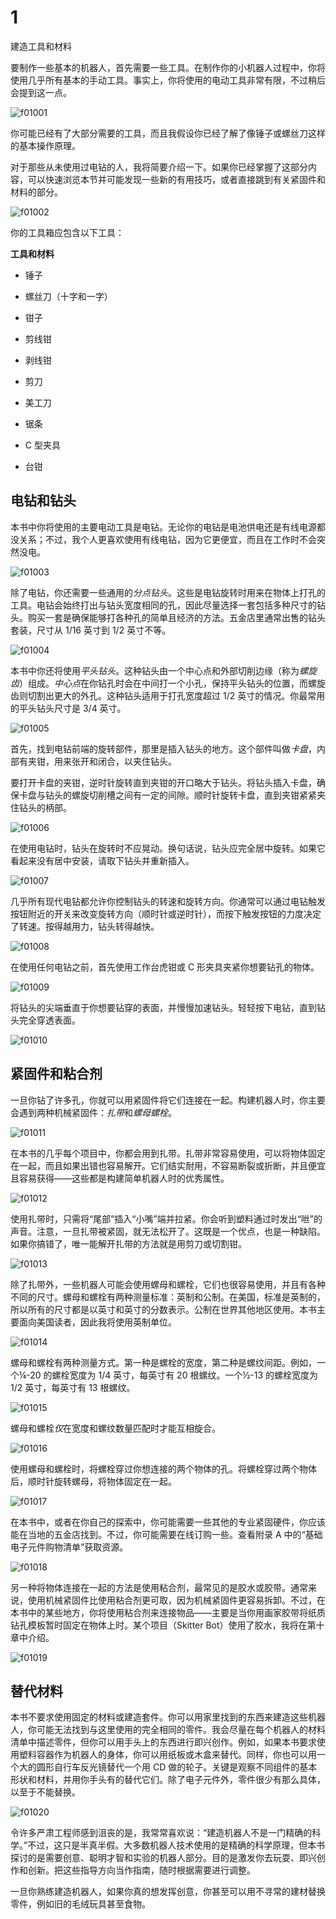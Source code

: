 # 1

建造工具和材料

要制作一些基本的机器人，首先需要一些工具。在制作你的小机器人过程中，你将使用几乎所有基本的手动工具。事实上，你将使用的电动工具非常有限，不过稍后会提到这一点。

![f01001](img/f01001.png)

你可能已经有了大部分需要的工具，而且我假设你已经了解了像锤子或螺丝刀这样的基本操作原理。

对于那些从未使用过电钻的人，我将简要介绍一下。如果你已经掌握了这部分内容，可以快速浏览本节并可能发现一些新的有用技巧，或者直接跳到有关紧固件和材料的部分。

![f01002](img/f01002.png)

你的工具箱应包含以下工具：

**工具和材料**

+   锤子

+   螺丝刀（十字和一字）

+   钳子

+   剪线钳

+   剥线钳

+   剪刀

+   美工刀

+   锯条

+   C 型夹具

+   台钳

## 电钻和钻头

本书中你将使用的主要电动工具是电钻。无论你的电钻是电池供电还是有线电源都没关系；不过，我个人更喜欢使用有线电钻，因为它更便宜，而且在工作时不会突然没电。

![f01003](img/f01003.png)

除了电钻，你还需要一些通用的*分点钻头*。这些是电钻旋转时用来在物体上打孔的工具。电钻会始终打出与钻头宽度相同的孔，因此尽量选择一套包括多种尺寸的钻头。购买一套是确保能够打各种孔的简单且经济的方法。五金店里通常出售的钻头套装，尺寸从 1/16 英寸到 1/2 英寸不等。

![f01004](img/f01004.png)

本书中你还将使用*平头钻头*。这种钻头由一个中心点和外部切削边缘（称为*螺旋齿*）组成。*中心点*在你钻孔时会在中间打一个小孔，保持平头钻头的位置，而螺旋齿则切割出更大的外孔。这种钻头适用于打孔宽度超过 1/2 英寸的情况。你最常用的平头钻头尺寸是 3/4 英寸。

![f01005](img/f01005.png)

首先，找到电钻前端的旋转部件，那里是插入钻头的地方。这个部件叫做*卡盘*，内部有夹钳，用来张开和闭合，以夹住钻头。

要打开卡盘的夹钳，逆时针旋转直到夹钳的开口略大于钻头。将钻头插入卡盘，确保卡盘与钻头的螺旋切削槽之间有一定的间隙。顺时针旋转卡盘，直到夹钳紧紧夹住钻头的柄部。

![f01006](img/f01006.png)

在使用电钻时，钻头在旋转时不应晃动。换句话说，钻头应完全居中旋转。如果它看起来没有居中安装，请取下钻头并重新插入。

![f01007](img/f01007.png)

几乎所有现代电钻都允许你控制钻头的转速和旋转方向。你通常可以通过电钻触发按钮附近的开关来改变旋转方向（顺时针或逆时针），而按下触发按钮的力度决定了转速。按得越用力，钻头转得越快。

![f01008](img/f01008.png)

在使用任何电钻之前，首先使用工作台虎钳或 C 形夹具夹紧你想要钻孔的物体。

![f01009](img/f01009.png)

将钻头的尖端垂直于你想要钻穿的表面，并慢慢加速钻头。轻轻按下电钻，直到钻头完全穿透表面。

![f01010](img/f01010.png)

## 紧固件和粘合剂

一旦你钻了许多孔，你就可以用紧固件将它们连接在一起。构建机器人时，你主要会遇到两种机械紧固件：*扎带*和*螺母螺栓*。

![f01011](img/f01011.png)

在本书的几乎每个项目中，你都会用到扎带。扎带非常容易使用，可以将物体固定在一起，而且如果出错也容易解开。它们结实耐用，不容易断裂或折断，并且便宜且容易获得——这些都是构建简单机器人时的优秀属性。

![f01012](img/f01012.png)

使用扎带时，只需将“尾部”插入“小嘴”端并拉紧。你会听到塑料通过时发出“咝”的声音。注意，一旦扎带被紧固，就无法松开了。这既是一个优点，也是一种缺陷。如果你搞错了，唯一能解开扎带的方法就是用剪刀或切割钳。

![f01013](img/f01013.png)

除了扎带外，一些机器人可能会使用螺母和螺栓，它们也很容易使用，并且有各种不同的尺寸。螺母和螺栓有两种测量标准：英制和公制。在美国，标准是英制的，所以所有的尺寸都是以英寸和英寸的分数表示。公制在世界其他地区使用。本书主要面向美国读者，因此我将使用英制单位。

![f01014](img/f01014.png)

螺母和螺栓有两种测量方式。第一种是螺栓的宽度，第二种是螺纹间距。例如，一个¼-20 的螺栓宽度为 1/4 英寸，每英寸有 20 根螺纹。一个½-13 的螺栓宽度为 1/2 英寸，每英寸有 13 根螺纹。

![f01015](img/f01015.png)

螺母和螺栓*仅*在宽度和螺纹数量匹配时才能互相旋合。

![f01016](img/f01016.png)

使用螺母和螺栓时，将螺栓穿过你想连接的两个物体的孔。将螺栓穿过两个物体后，顺时针旋转螺母，将物体固定在一起。

![f01017](img/f01017.png)

在本书中，或者在你自己的探索中，你可能需要一些其他的专业紧固硬件，你应该能在当地的五金店找到。不过，你可能需要在线订购一些。查看附录 A 中的“基础电子元件购物清单”获取资源。

![f01018](img/f01018.png)

另一种将物体连接在一起的方法是使用粘合剂，最常见的是胶水或胶带。通常来说，使用机械紧固件比使用粘合剂更可取，因为机械紧固件更容易拆卸。不过，在本书中的某些地方，你将使用粘合剂来连接物品——主要是当你用画家胶带将纸质钻孔模板暂时固定在物体上时。某个项目（Skitter Bot）使用了胶水，我将在第十章中介绍。

![f01019](img/f01019.png)

## 替代材料

本书不要求使用固定的材料或建造套件。你可以用家里找到的东西来建造这些机器人，你可能无法找到与这里使用的完全相同的零件。我会尽量在每个机器人的材料清单中描述零件，但你可以用手头上的东西进行即兴创作。例如，如果本书要求使用塑料容器作为机器人的身体，你可以用纸板或木盒来替代。同样，你也可以用一个大的圆形自行车反光镜替代一个用 CD 做的轮子。关键是观察不同组件的基本形状和材料，并用你手头有的替代它们。除了电子元件外，零件很少有那么具体，以至于不能替换。

![f01020](img/f01020.png)

令许多严肃工程师感到沮丧的是，我常常喜欢说：“建造机器人不是一门精确的科学。”不过，这只是半真半假。大多数机器人技术使用的是精确的科学原理，但本书探讨的是需要创意、聪明才智和实验的机器人部分。目的是激发你去玩耍、即兴创作和创新。把这些指导方向当作指南，随时根据需要进行调整。

一旦你熟练建造机器人，如果你真的想发挥创意，你甚至可以用不寻常的建材替换零件，例如旧的毛绒玩具甚至食物。
